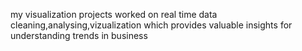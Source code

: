 my visualization projects worked on real time data cleaning,analysing,vizualization which provides valuable insights for understanding trends in business
